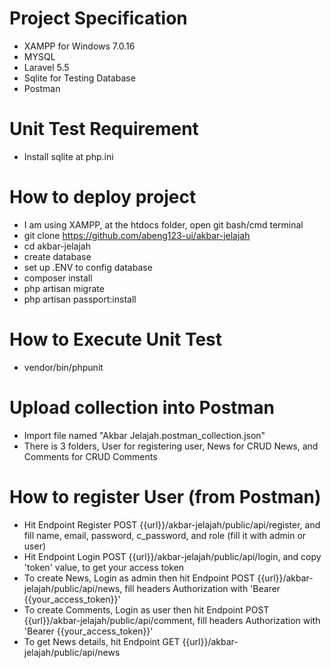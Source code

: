 # Project Specification
- XAMPP for Windows 7.0.16
- MYSQL
- Laravel 5.5
- Sqlite for Testing Database
- Postman

# Unit Test Requirement
- Install sqlite at php.ini

# How to deploy project
- I am using XAMPP, at the htdocs folder, open git bash/cmd terminal
- git clone https://github.com/abeng123-ui/akbar-jelajah
- cd akbar-jelajah
- create database
- set up .ENV to config database
- composer install
- php artisan migrate
- php artisan passport:install

# How to Execute Unit Test
- vendor/bin/phpunit

# Upload collection into Postman
- Import file named "Akbar Jelajah.postman_collection.json"
- There is 3 folders, User for registering user, News for CRUD News, and Comments for CRUD Comments

# How to register User (from Postman)
- Hit Endpoint Register POST {{url}}/akbar-jelajah/public/api/register, and fill name, email, password,
c_password, and role (fill it with admin or user)
- Hit Endpoint Login POST {{url}}/akbar-jelajah/public/api/login, and copy 'token' value, to get your access token
- To create News, Login as admin then hit Endpoint POST {{url}}/akbar-jelajah/public/api/news, fill headers Authorization with 'Bearer {{your_access_token}}'
- To create Comments, Login as user then hit Endpoint POST {{url}}/akbar-jelajah/public/api/comment, fill headers Authorization with 'Bearer {{your_access_token}}'
- To get News details, hit Endpoint GET {{url}}/akbar-jelajah/public/api/news


